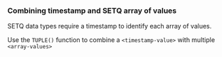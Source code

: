 ### Combining timestamp and SETQ array of values

SETQ data types require a timestamp to identify each array of values.

Use the `TUPLE()` function to combine a `<timestamp-value>` with multiple `<array-values>`
